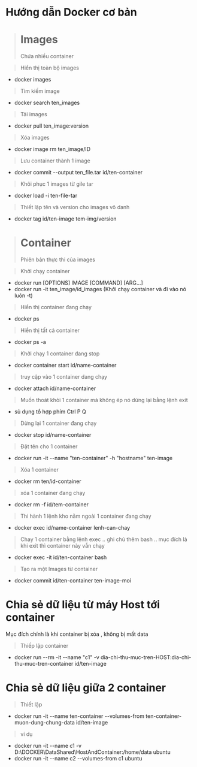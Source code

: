 # Hướng dẫn Docker cơ bản

> # Images
> Chứa nhiều container

> Hiển thị toàn bộ images
- docker images 
> Tìm kiếm image
- docker search ten_images
> Tải images
- docker pull ten_image:version
> Xóa images
- docker image rm ten_image/ID
> Lưu container thành 1 image
- docker commit --output ten_file.tar id/ten-container
> Khôi phục 1 images từ gile tar
- docker load -i ten-file-tar 
> Thiết lập tên và version cho images vô danh
- docker tag id/ten-image tem-img/version

> # Container
> Phiên bản thực thi của images

> Khởi chạy container
- docker run [OPTIONS] IMAGE [COMMAND] [ARG...]
- docker run -it ten_image/id_images (Khởi chạy container và đi vào nó luôn -t)
> Hiển thị container đang chạy
- docker ps
> Hiển thị tất cả container
- docker ps -a
> Khởi chạy 1 container đang stop
- docker container start id/name-container
> truy cập vào 1 container dang chạy
- docker attach id/name-container
> Muốn thoát khỏi 1 container mà không ép nó dừng lại bằng lệnh exit
- sủ dụng tổ hợp phím Ctrl P Q
> Dừng lại 1 container đang chạy
- docker stop id/name-container
> Đặt tên cho 1 container
- docker run -it --name "ten-container" -h "hostname" ten-image
> Xóa 1 container
- docker rm ten/id-container
> xóa 1 container đang chạy
- docker rm -f id/tem-container
> Thi hành 1 lệnh kho nằm ngoài 1 container đang chạy
- docker exec id/name-container lenh-can-chay
> Chay 1 container bằng lệnh exec .. ghi chú thêm bash .. mục đích là khi exit thì container này vẫn chạy
- docker exec -it id/ten-container bash
> Tạo ra một Images từ container
- docker commit id/ten-container ten-image-moi


# Chia sẻ dữ liệu từ máy Host tới container
Mục đích chính là khi container bị xóa , không bị mất data
> Thiếp lập container 
- docker run --rm -it --name "c1" -v dia-chi-thu-muc-tren-HOST:dia-chi-thu-muc-tren-container id/ten-image

# Chia sẻ dữ liệu giữa 2 container
> Thiết lập
- docker run -it --name ten-container --volumes-from ten-container-muon-dung-chung-data id/ten-image
> vi dụ
-  docker run -it --name c1 -v D:\DOCKER\DataShared\HostAndContainer:/home/data ubuntu
- docker run -it --name c2 --volumes-from c1 ubuntu



